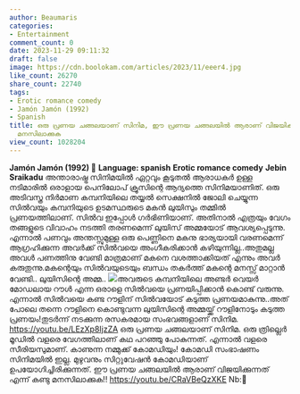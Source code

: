 ```yaml
---
author: Beaumaris
categories:
- Entertainment
comment_count: 0
date: 2023-11-29 09:11:32
draft: false
image: https://cdn.boolokam.com/articles/2023/11/eeer4.jpg
like_count: 26270
share_count: 22740
tags:
- Erotic romance comedy
- Jamón Jamón (1992)
- Spanish
title: ഒരു പ്രണയ ചങ്ങലയാണ് സിനിമ, ഈ പ്രണയ ചങ്ങലയിൽ ആരാണ് വിജയിക്കുന്നത് എന്ന് കണ്ടു
  മനസിലാക്കുക
view_count: 1028204
---
```


**Jamón Jamón (1992) 🔞** **Language: spanish** **Erotic romance comedy** **Jebin Sraikadu** അന്താരാഷ്ട്ര സിനിമയിൽ ഏറ്റവും കൂടുതൽ ആരാധകർ ഉള്ള നടിമാരിൽ ഒരാളായ പെനിലോപ് ക്രൂസിന്റെ ആദ്യത്തെ സിനിമയാണിത്. ഒരു അടിവസ്ത്ര നിർമാണ കമ്പനിയിലെ തയ്യൽ സെക്ഷനിൽ ജോലി ചെയ്യുന്ന സിൽവയും കമ്പനിയുടെ ഉടമസ്ഥരുടെ മകൻ ലുയിസും തമ്മിൽ പ്രണയത്തിലാണ്. സിൽവ ഇപ്പോൾ ഗർഭിണിയാണ്. അതിനാൽ എത്രയും വേഗം തങ്ങളുടെ വിവാഹം നടത്തി തരണമെന്ന് ലുയിസ് അമ്മയോട് ആവശ്യപ്പെടുന്നു. എന്നാൽ പണവും അന്തസ്സുമുള്ള ഒരു പെണ്ണിനെ മകനു ഭാര്യയായി വരണമെന്ന് ആഗ്രഹിക്കുന്ന അവർക്ക്‌ സിൽവയെ അംഗീകരിക്കാൻ കഴിയുന്നില്ല..അതുമല്ല അവൾ പണത്തിനു വേണ്ടി മാത്രമാണ് മകനെ വശത്താക്കിയത് എന്നും അവർ കരുതുന്നു.മകന്റെയും സിൽവയുടെയും ബന്ധം തകർത്ത് മകന്റെ മനസ്സ് മാറ്റാൻ വേണ്ടി.. ലുയിസിന്റെ അമ്മ.. ![](https://cdn.boolokam.com/articles/2023/11/eeer4.jpg)അവരുടെ കമ്പനിയിലെ അണ്ടർ വെയർ മോഡലായ റൗൾ എന്ന ഒരാളെ സിൽവയെ പ്രണയിപ്പിക്കാൻ കൊണ്ട് വരുന്നു. എന്നാൽ സിൽവയെ കണ്ട റൗളിന് സിൽവയോട് കടുത്ത പ്രണയമാകുന്നു..അത് പോലെ തന്നെ റൗളിനെ കൊണ്ടുവന്ന ലുയിസിന്റെ അമ്മയ്ക്ക് റൗളിനോടും കടുത്ത പ്രണയം!തുടർന്ന് നടക്കുന്ന രസകരമായ സംഭവങ്ങളാണ് സിനിമ. https://youtu.be/LEzXp8IjzZA ഒരു പ്രണയ ചങ്ങലയാണ് സിനിമ. ഒരു ത്രില്ലെർ മൂഡിൽ വളരെ വേഗത്തിലാണ് കഥ പറഞ്ഞു പോകുന്നത്. എന്നാൽ വളരെ സീരിയസുമാണ്. കാണുന്ന നമ്മുക്ക് കോമഡിയും! കോമഡി സംഭാഷണം സിനിമയിൽ ഇല്ല. മുഴുവനും സിറ്റുവേഷൻ കോമഡിയാണ് ഉപയോഗിച്ചിരിക്കുന്നത്. ഈ പ്രണയ ചങ്ങലയിൽ ആരാണ് വിജയിക്കുന്നത് എന്ന് കണ്ടു മനസിലാക്കുക!! https://youtu.be/CRaVBeQzXKE Nb:🔞